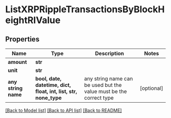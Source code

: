 # ListXRPRippleTransactionsByBlockHeightRIValue


## Properties
Name | Type | Description | Notes
------------ | ------------- | ------------- | -------------
**amount** | **str** |  | 
**unit** | **str** |  | 
**any string name** | **bool, date, datetime, dict, float, int, list, str, none_type** | any string name can be used but the value must be the correct type | [optional]

[[Back to Model list]](../README.md#documentation-for-models) [[Back to API list]](../README.md#documentation-for-api-endpoints) [[Back to README]](../README.md)



